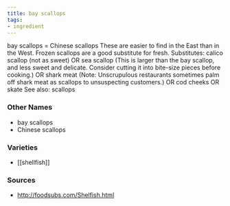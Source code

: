 ```yaml
---
title: bay scallops
tags:
- ingredient
---
```

bay scallops = Chinese scallops These are easier to find in the East than in the West. Frozen scallops are a good substitute for fresh. Substitutes: calico scallop (not as sweet) OR sea scallop (This is larger than the bay scallop, and less sweet and delicate. Consider cutting it into bite-size pieces before cooking.) OR shark meat (Note: Unscrupulous restaurants sometimes palm off shark meat as scallops to unsuspecting customers.) OR cod cheeks OR skate See also: scallops

### Other Names

* bay scallops
* Chinese scallops

### Varieties

* [[shellfish]]

### Sources
* http://foodsubs.com/Shelfish.html
